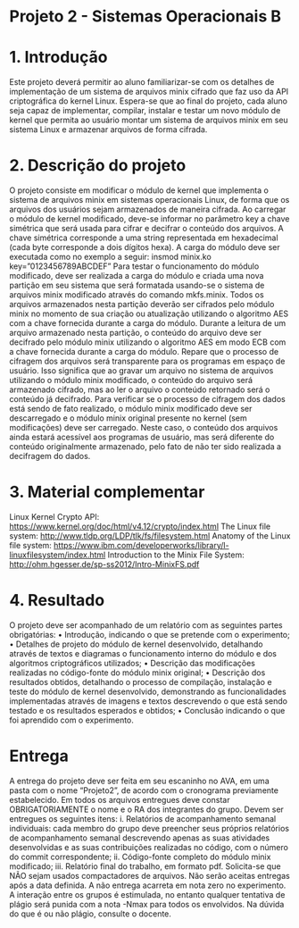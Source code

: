 # Projeto 2 - Sistemas Operacionais B

# 1. Introdução
Este projeto deverá permitir ao aluno familiarizar-se com os detalhes de implementação de um
sistema de arquivos minix cifrado que faz uso da API criptográfica do kernel Linux. Espera-se que
ao final do projeto, cada aluno seja capaz de implementar, compilar, instalar e testar um novo
módulo de kernel que permita ao usuário montar um sistema de arquivos minix em seu sistema
Linux e armazenar arquivos de forma cifrada.

# 2. Descrição do projeto
O projeto consiste em modificar o módulo de kernel que implementa o sistema de arquivos minix
em sistemas operacionais Linux, de forma que os arquivos dos usuários sejam armazenados de
maneira cifrada.
Ao carregar o módulo de kernel modificado, deve-se informar no parâmetro key a chave simétrica
que será usada para cifrar e decifrar o conteúdo dos arquivos. A chave simétrica corresponde a
uma string representada em hexadecimal (cada byte corresponde a dois dígitos hexa). A carga do
módulo deve ser executada como no exemplo a seguir:
insmod minix.ko key=”0123456789ABCDEF”
Para testar o funcionamento do módulo modificado, deve ser realizada a carga do módulo e criada
uma nova partição em seu sistema que será formatada usando-se o sistema de arquivos minix
modificado através do comando mkfs.minix.
Todos os arquivos armazenados nesta partição deverão ser cifrados pelo módulo minix no
momento de sua criação ou atualização utilizando o algoritmo AES com a chave fornecida durante
a carga do módulo.
Durante a leitura de um arquivo armazenado nesta partição, o conteúdo do arquivo deve ser
decifrado pelo módulo minix utilizando o algoritmo AES em modo ECB com a chave fornecida
durante a carga do módulo.
Repare que o processo de cifragem dos arquivos será transparente para os programas em espaço
de usuário. Isso significa que ao gravar um arquivo no sistema de arquivos utilizando o módulo
minix modificado, o conteúdo do arquivo será armazenado cifrado, mas ao ler o arquivo o
conteúdo retornado será o conteúdo já decifrado.
Para verificar se o processo de cifragem dos dados está sendo de fato realizado, o módulo minix
modificado deve ser descarregado e o módulo minix original presente no kernel (sem
modificações) deve ser carregado. Neste caso, o conteúdo dos arquivos ainda estará acessível
aos programas de usuário, mas será diferente do conteúdo originalmente armazenado, pelo fato
de não ter sido realizada a decifragem do dados.

# 3. Material complementar
Linux Kernel Crypto API: https://www.kernel.org/doc/html/v4.12/crypto/index.html
The Linux file system: http://www.tldp.org/LDP/tlk/fs/filesystem.html
Anatomy of the Linux file system: https://www.ibm.com/developerworks/library/l-linuxfilesystem/index.html
Introduction to the Minix File System: http://ohm.hgesser.de/sp-ss2012/Intro-MinixFS.pdf

# 4. Resultado
O projeto deve ser acompanhado de um relatório com as seguintes partes obrigatórias:
• Introdução, indicando o que se pretende com o experimento;
• Detalhes de projeto do módulo de kernel desenvolvido, detalhando através de textos e
diagramas o funcionamento interno do módulo e dos algoritmos criptográficos utilizados;
• Descrição das modificações realizadas no código-fonte do módulo minix original;
• Descrição dos resultados obtidos, detalhando o processo de compilação, instalação e teste
do módulo de kernel desenvolvido, demonstrando as funcionalidades implementadas
através de imagens e textos descrevendo o que está sendo testado e os resultados
esperados e obtidos;
• Conclusão indicando o que foi aprendido com o experimento.

# Entrega
A entrega do projeto deve ser feita em seu escaninho no AVA, em uma pasta com o nome
“Projeto2”, de acordo com o cronograma previamente estabelecido.
Em todos os arquivos entregues deve constar OBRIGATORIAMENTE o nome e o RA dos
integrantes do grupo.
Devem ser entregues os seguintes itens:
i. Relatórios de acompanhamento semanal individuais: cada membro do grupo deve
preencher seus próprios relatórios de acompanhamento semanal descrevendo apenas as
suas atividades desenvolvidas e as suas contribuições realizadas no código, com o
número do commit correspondente;
ii. Código-fonte completo do módulo minix modificado;
iii. Relatório final do trabalho, em formato pdf.
Solicita-se que NÃO sejam usados compactadores de arquivos.
Não serão aceitas entregas após a data definida. A não entrega acarreta em nota zero no
experimento.
A interação entre os grupos é estimulada, no entanto qualquer tentativa de plágio será
punida com a nota -Nmax para todos os envolvidos. Na dúvida do que é ou não plágio,
consulte o docente.
